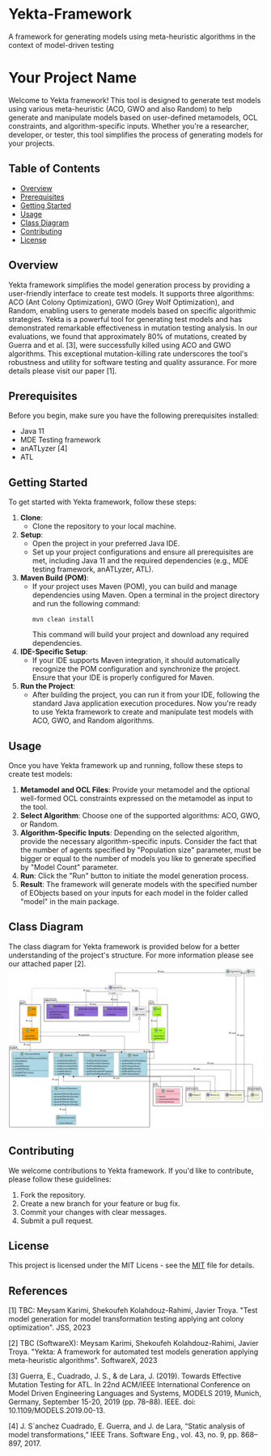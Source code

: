 # Yekta-Framework
A framework for generating models using meta-heuristic algorithms in the context of model-driven testing

# Your Project Name

Welcome to Yekta framework! This tool is designed to generate test models using various meta-heuristic (ACO, GWO and also Random) to help generate and manipulate models based on user-defined metamodels, OCL constraints, and algorithm-specific inputs. Whether you're a researcher, developer, or tester, this tool simplifies the process of generating models for your projects.

## Table of Contents
- [Overview](#overview)
- [Prerequisites](#prerequisites)
- [Getting Started](#getting-started)
- [Usage](#usage)
- [Class Diagram](#class-diagram)
- [Contributing](#contributing)
- [License](#license)

## Overview

Yekta framework simplifies the model generation process by providing a user-friendly interface to create test models. It supports three algorithms: ACO (Ant Colony Optimization), GWO (Grey Wolf Optimization), and Random, enabling users to generate models based on specific algorithmic strategies. 
Yekta is a powerful tool for generating test models and has demonstrated remarkable effectiveness in mutation testing analysis. In our evaluations, we found that approximately 80% of mutations, created by Guerra and et al. [3], were successfully killed using ACO and GWO algorithms. This exceptional mutation-killing rate underscores the tool's robustness and utility for software testing and quality assurance. For more details please visit our paper [1].


## Prerequisites

Before you begin, make sure you have the following prerequisites installed:

- Java 11
- MDE Testing framework
- anATLyzer [4]
- ATL


## Getting Started

To get started with Yekta framework, follow these steps:

1. **Clone**:
   - Clone the repository to your local machine.
2. **Setup**:
   - Open the project in your preferred Java IDE.
   - Set up your project configurations and ensure all prerequisites are met, including Java 11 and the required dependencies (e.g., MDE testing framework, anATLyzer, ATL).
3. **Maven Build (POM)**:
   - If your project uses Maven (POM), you can build and manage dependencies using Maven. Open a terminal in the project directory and run the following command:
     ```shell
     mvn clean install
     ```
     This command will build your project and download any required dependencies.
4. **IDE-Specific Setup**:
   - If your IDE supports Maven integration, it should automatically recognize the POM configuration and synchronize the project. Ensure that your IDE is properly configured for Maven.
5. **Run the Project**:
   - After building the project, you can run it from your IDE, following the standard Java application execution procedures.
Now you're ready to use Yekta framework to create and manipulate test models with ACO, GWO, and Random algorithms.


## Usage

Once you have Yekta framework up and running, follow these steps to create test models:

1. **Metamodel and OCL Files**: Provide your metamodel and the optional well-formed OCL constraints expressed on the metamodel as input to the tool.
2. **Select Algorithm**: Choose one of the supported algorithms: ACO, GWO, or Random.
3. **Algorithm-Specific Inputs**: Depending on the selected algorithm, provide the necessary algorithm-specific inputs. Consider the fact that the number of agents specified by "Population size" parameter, must be bigger or equal to the number of models you like to generate specified by "Model Count" parameter.
4. **Run**: Click the "Run" button to initiate the model generation process. 
5. **Result**: The framework will generate models with the specified number of EObjects based on your inputs for each model in the folder called "model" in the main package.

## Class Diagram

The class diagram for Yekta framework is provided below for a better understanding of the project's structure.
For more information please see our attached paper [2].
![alt text](https://github.com/MeysamKarimi/Yekta-Framework/blob/main/doc/Class-diagram.png)

## Contributing

We welcome contributions to Yekta framework. If you'd like to contribute, please follow these guidelines:

1. Fork the repository.
2. Create a new branch for your feature or bug fix.
3. Commit your changes with clear messages.
4. Submit a pull request.

## License

This project is licensed under the MIT Licens - see the [MIT](https://github.com/git/git-scm.com/blob/main/MIT-LICENSE.txt) file for details.

## References
[1] TBC: Meysam Karimi, Shekoufeh Kolahdouz-Rahimi, Javier Troya. "Test model generation for model transformation testing applying ant colony optimization". JSS, 2023

[2] TBC (SoftwareX): Meysam Karimi, Shekoufeh Kolahdouz-Rahimi, Javier Troya. "Yekta: A framework for automated test models
generation applying meta-heuristic algorithms". SoftwareX, 2023

[3] Guerra, E., Cuadrado, J. S., & de Lara, J. (2019). Towards Effective Mutation Testing for ATL. In 22nd ACM/IEEE International Conference on Model Driven Engineering Languages and Systems, MODELS 2019, Munich, Germany, September 15-20, 2019 (pp. 78–88). IEEE. doi: 10.1109/MODELS.2019.00-13.

[4] J. S´anchez Cuadrado, E. Guerra, and J. de Lara, “Static analysis of model transformations,” IEEE Trans. Software Eng., vol. 43, no. 9, pp. 868–897, 2017.


